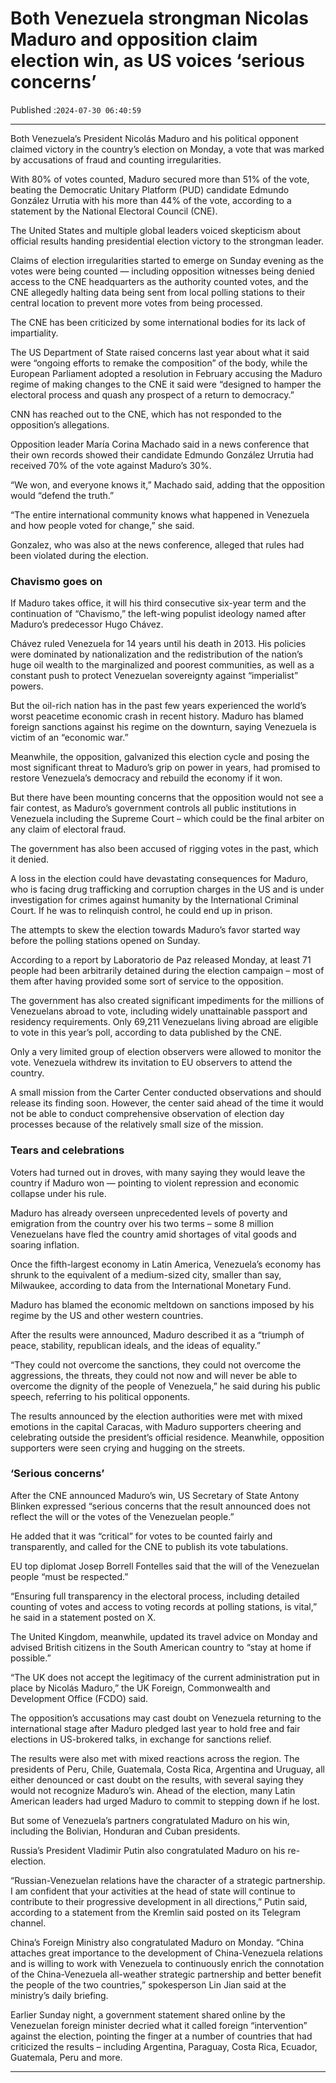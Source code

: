 # Both Venezuela strongman Nicolas Maduro and opposition claim election win, as US voices ‘serious concerns’

Published :`2024-07-30 06:40:59`

---

Both Venezuela’s President Nicolás Maduro and his political opponent claimed victory in the country’s election on Monday, a vote that was marked by accusations of fraud and counting irregularities.

With 80% of votes counted, Maduro secured more than 51% of the vote, beating the Democratic Unitary Platform (PUD) candidate Edmundo González Urrutia with his more than 44% of the vote, according to a statement by the National Electoral Council (CNE).

The United States and multiple global leaders voiced skepticism about official results handing presidential election victory to the strongman leader.

Claims of election irregularities started to emerge on Sunday evening as the votes were being counted — including opposition witnesses being denied access to the CNE headquarters as the authority counted votes, and the CNE allegedly halting data being sent from local polling stations to their central location to prevent more votes from being processed.

The CNE has been criticized by some international bodies for its lack of impartiality.

The US Department of State raised concerns last year about what it said were “ongoing efforts to remake the composition” of the body, while the European Parliament adopted a resolution in February accusing the Maduro regime of making changes to the CNE it said were “designed to hamper the electoral process and quash any prospect of a return to democracy.”

CNN has reached out to the CNE, which has not responded to the opposition’s allegations.

Opposition leader María Corina Machado said in a news conference that their own records showed their candidate Edmundo González Urrutia had received 70% of the vote against Maduro’s 30%.

“We won, and everyone knows it,” Machado said, adding that the opposition would “defend the truth.”

“The entire international community knows what happened in Venezuela and how people voted for change,” she said.

Gonzalez, who was also at the news conference, alleged that rules had been violated during the election.

### Chavismo goes on

If Maduro takes office, it will his third consecutive six-year term and the continuation of “Chavismo,” the left-wing populist ideology named after Maduro’s predecessor Hugo Chávez.

Chávez ruled Venezuela for 14 years until his death in 2013. His policies were dominated by nationalization and the redistribution of the nation’s huge oil wealth to the marginalized and poorest communities, as well as a constant push to protect Venezuelan sovereignty against “imperialist” powers.

But the oil-rich nation has in the past few years experienced the world’s worst peacetime economic crash in recent history. Maduro has blamed foreign sanctions against his regime on the downturn, saying Venezuela is victim of an “economic war.”

Meanwhile, the opposition, galvanized this election cycle and posing the most significant threat to Maduro’s grip on power in years, had promised to restore Venezuela’s democracy and rebuild the economy if it won.

But there have been mounting concerns that the opposition would not see a fair contest, as Maduro’s government controls all public institutions in Venezuela including the Supreme Court – which could be the final arbiter on any claim of electoral fraud.

The government has also been accused of rigging votes in the past, which it denied.

A loss in the election could have devastating consequences for Maduro, who is facing drug trafficking and corruption charges in the US and is under investigation for crimes against humanity by the International Criminal Court. If he was to relinquish control, he could end up in prison.

The attempts to skew the election towards Maduro’s favor started way before the polling stations opened on Sunday.

According to a report by Laboratorio de Paz released Monday, at least 71 people had been arbitrarily detained during the election campaign – most of them after having provided some sort of service to the opposition.

The government has also created significant impediments for the millions of Venezuelans abroad to vote, including widely unattainable passport and residency requirements. Only 69,211 Venezuelans living abroad are eligible to vote in this year’s poll, according to data published by the CNE.

Only a very limited group of election observers were allowed to monitor the vote. Venezuela withdrew its invitation to EU observers to attend the country.

A small mission from the Carter Center conducted observations and should release its finding soon. However, the center said ahead of the time it would not be able to conduct comprehensive observation of election day processes because of the relatively small size of the mission.

### Tears and celebrations

Voters had turned out in droves, with many saying they would leave the country if Maduro won — pointing to violent repression and economic collapse under his rule.

Maduro has already overseen unprecedented levels of poverty and emigration from the country over his two terms – some 8 million Venezuelans have fled the country amid shortages of vital goods and soaring inflation.

Once the fifth-largest economy in Latin America, Venezuela’s economy has shrunk to the equivalent of a medium-sized city, smaller than say, Milwaukee, according to data from the International Monetary Fund.

Maduro has blamed the economic meltdown on sanctions imposed by his regime by the US and other western countries.

After the results were announced, Maduro described it as a “triumph of peace, stability, republican ideals, and the ideas of equality.”

“They could not overcome the sanctions, they could not overcome the aggressions, the threats, they could not now and will never be able to overcome the dignity of the people of Venezuela,” he said during his public speech, referring to his political opponents.

The results announced by the election authorities were met with mixed emotions in the capital Caracas, with Maduro supporters cheering and celebrating outside the president’s official residence. Meanwhile, opposition supporters were seen crying and hugging on the streets.

### ‘Serious concerns’

After the CNE announced Maduro’s win, US Secretary of State Antony Blinken expressed “serious concerns that the result announced does not reflect the will or the votes of the Venezuelan people.”

He added that it was “critical” for votes to be counted fairly and transparently, and called for the CNE to publish its vote tabulations.

EU top diplomat Josep Borrell Fontelles said that the will of the Venezuelan people “must be respected.”

“Ensuring full transparency in the electoral process, including detailed counting of votes and access to voting records at polling stations, is vital,” he said in a statement posted on X.

The United Kingdom, meanwhile, updated its travel advice on Monday and advised British citizens in the South American country to “stay at home if possible.”

“The UK does not accept the legitimacy of the current administration put in place by Nicolás Maduro,” the UK Foreign, Commonwealth and Development Office (FCDO) said.

The opposition’s accusations may cast doubt on Venezuela returning to the international stage after Maduro pledged last year to hold free and fair elections in US-brokered talks, in exchange for sanctions relief.

The results were also met with mixed reactions across the region. The presidents of Peru, Chile, Guatemala, Costa Rica, Argentina and Uruguay, all either denounced or cast doubt on the results, with several saying they would not recognize Maduro’s win. Ahead of the election, many Latin American leaders had urged Maduro to commit to stepping down if he lost.

But some of Venezuela’s partners congratulated Maduro on his win, including the Bolivian, Honduran and Cuban presidents.

Russia’s President Vladimir Putin also congratulated Maduro on his re-election.

“Russian-Venezuelan relations have the character of a strategic partnership. I am confident that your activities at the head of state will continue to contribute to their progressive development in all directions,” Putin said, according to a statement from the Kremlin said posted on its Telegram channel.

China’s Foreign Ministry also congratulated Maduro on Monday. “China attaches great importance to the development of China-Venezuela relations and is willing to work with Venezuela to continuously enrich the connotation of the China-Venezuela all-weather strategic partnership and better benefit the people of the two countries,” spokesperson Lin Jian said at the ministry’s daily briefing.

Earlier Sunday night, a government statement shared online by the Venezuelan foreign minister decried what it called foreign “intervention” against the election, pointing the finger at a number of countries that had criticized the results – including Argentina, Paraguay, Costa Rica, Ecuador, Guatemala, Peru and more.

---

